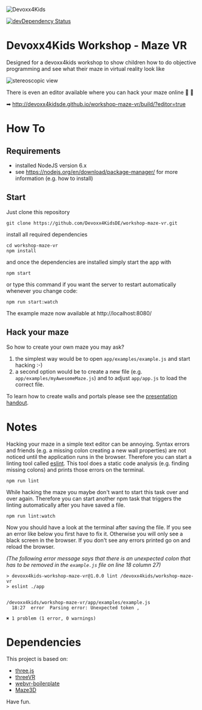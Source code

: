![Devoxx4Kids](http://www.devoxx4kids.de/wp-content/uploads/2015/07/cropped-header_hp.jpg)

[![devDependency Status](https://david-dm.org/Devoxx4KidsDE/workshop-maze-vr/dev-status.svg)](https://david-dm.org/Devoxx4KidsDE/workshop-maze-vr#info=devDependencies)


# Devoxx4Kids Workshop - Maze VR

Designed for a devoxx4kids workshop to show children how to do objective programming
and see what their maze in virtual reality look like

![stereoscopic view](https://raw.githubusercontent.com/Devoxx4KidsDE/workshop-maze-vr/master/presentation/screenshot-splitscreen.png)

There is even an editor available where you can hack your maze online 🎉 🎉

➡ http://devoxx4kidsde.github.io/workshop-maze-vr/build/?editor=true

# How To

## Requirements

* installed NodeJS version 6.x
 * see https://nodejs.org/en/download/package-manager/ for more information (e.g. how to install)

## Start

Just clone this repository

```
git clone https://github.com/Devoxx4KidsDE/workshop-maze-vr.git
```

install all required dependencies

```
cd workshop-maze-vr
npm install
```

and once the dependencies are installed simply start the app with

```
npm start
```

or type this command if you want the server to restart automatically whenever you change code:

```
npm run start:watch
```

The example maze now available at http://localhost:8080/


## Hack your maze

So how to create your own maze you may ask?

1. the simplest way would be to open `app/examples/example.js` and start hacking :-)
2. a second option would be to create a new file (e.g. `app/examples/myAwesomeMaze.js`) and to adjust `app/app.js` to load the correct file.

To learn how to create walls and portals please see the [presentation handout](https://github.com/Devoxx4KidsDE/workshop-maze-vr/blob/master/presentation/workshop-maze-vr_handout_ger.pdf).

# Notes

Hacking your maze in a simple text editor can be annoying.
Syntax errors and friends (e.g. a missing colon creating a new wall properties) are not noticed until the application runs in the browser.
Therefore you can start a linting tool called [eslint](https://github.com/eslint/eslint).
This tool does a static code analysis (e.g. finding missing colons) and prints those errors on the terminal.

```
npm run lint
```

While hacking the maze you maybe don't want to start this task over and over again.
Therefore you can start another npm task that triggers the linting automatically after you have saved a file.

```
npm run lint:watch
```

Now you should have a look at the terminal after saving the file.
If you see an error like below you first have to fix it. Otherwise you will only see a black screen in the browser.
If you don't see any errors printed go on and reload the browser.

_(The following error message says that there is an unexpected colon that has to be removed in the `example.js` file on line 18 column 27)_

```
> devoxx4kids-workshop-maze-vr@1.0.0 lint /devoxx4kids/workshop-maze-vr
> eslint ./app


/devoxx4kids/workshop-maze-vr/app/examples/example.js
  18:27  error  Parsing error: Unexpected token ,

✖ 1 problem (1 error, 0 warnings)
```

# Dependencies

This project is based on:
* [three.js](http://threejs.org/)
* [threeVR](https://github.com/richtr/threeVR)
* [webvr-boilerplate](https://github.com/borismus/webvr-boilerplate)
* [Maze3D](https://github.com/agar3s/maze3D)

Have fun.
